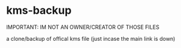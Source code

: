 # kms-backup
IMPORTANT: IM NOT AN OWNER/CREATOR OF THOSE FILES


a clone/backup of offical kms file (just incase the main link is down)
